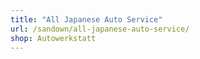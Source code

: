 ```yaml
---
title: "All Japanese Auto Service"
url: /sandown/all-japanese-auto-service/
shop: Autowerkstatt
---
```

